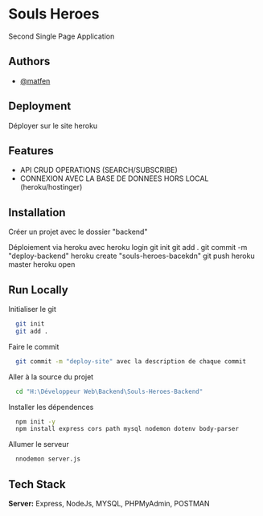 # Souls Heroes

Second Single Page Application



## Authors

- [@matfen](https://github.com/Matfen2)


## Deployment

Déployer sur le site heroku

## Features
- API CRUD OPERATIONS (SEARCH/SUBSCRIBE)
- CONNEXION AVEC LA BASE DE DONNEES HORS LOCAL (heroku/hostinger)


## Installation

Créer un projet avec le dossier "backend"

Déploiement via heroku avec 
    heroku login
    git init
    git add .
    git commit -m "deploy-backend"
    heroku create "souls-heroes-bacekdn"
    git push heroku master
    heroku open
## Run Locally

Initialiser le git
```bash
  git init 
  git add .
```

Faire le commit 
```bash
  git commit -m "deploy-site" avec la description de chaque commit
```

Aller à la source du projet

```bash
  cd "H:\Développeur Web\Backend\Souls-Heroes-Backend"
```

Installer les dépendences

```bash
  npm init -y
  npm install express cors path mysql nodemon dotenv body-parser
```

Allumer le serveur

```bash
  nnodemon server.js
```


## Tech Stack

**Server:** Express, NodeJs, MYSQL, PHPMyAdmin, POSTMAN


